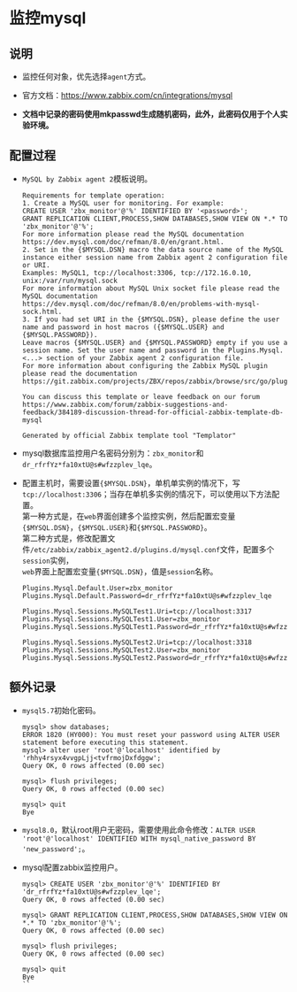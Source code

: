 # 监控mysql


## 说明
- 监控任何对象，优先选择`agent`方式。

- 官方文档：https://www.zabbix.com/cn/integrations/mysql

- **文档中记录的密码使用mkpasswd生成随机密码，此外，此密码仅用于个人实验环境。**


## 配置过程
- `MySQL by Zabbix agent 2`模板说明。
  ```
  Requirements for template operation:
  1. Create a MySQL user for monitoring. For example:
  CREATE USER 'zbx_monitor'@'%' IDENTIFIED BY '<password>';
  GRANT REPLICATION CLIENT,PROCESS,SHOW DATABASES,SHOW VIEW ON *.* TO 'zbx_monitor'@'%';
  For more information please read the MySQL documentation https://dev.mysql.com/doc/refman/8.0/en/grant.html.
  2. Set in the {$MYSQL.DSN} macro the data source name of the MySQL instance either session name from Zabbix agent 2 configuration file or URI.
  Examples: MySQL1, tcp://localhost:3306, tcp://172.16.0.10, unix:/var/run/mysql.sock
  For more information about MySQL Unix socket file please read the MySQL documentation https://dev.mysql.com/doc/refman/8.0/en/problems-with-mysql-sock.html.
  3. If you had set URI in the {$MYSQL.DSN}, please define the user name and password in host macros ({$MYSQL.USER} and {$MYSQL.PASSWORD}).
  Leave macros {$MYSQL.USER} and {$MYSQL.PASSWORD} empty if you use a session name. Set the user name and password in the Plugins.Mysql.<...> section of your Zabbix agent 2 configuration file.
  For more information about configuring the Zabbix MySQL plugin please read the documentation https://git.zabbix.com/projects/ZBX/repos/zabbix/browse/src/go/plugins/mysql/README.md.
  
  You can discuss this template or leave feedback on our forum https://www.zabbix.com/forum/zabbix-suggestions-and-feedback/384189-discussion-thread-for-official-zabbix-template-db-mysql
  
  Generated by official Zabbix template tool "Templator"
  ```

- mysql数据库监控用户名密码分别为：`zbx_monitor`和`dr_rfrfYz*fa10xtU@s#wfzzplev_lqe`。

- 配置主机时，需要设置`{$MYSQL.DSN}`，单机单实例的情况下，写`tcp://localhost:3306`；当存在单机多实例的情况下，可以使用以下方法配置。  
  第一种方式是，在`web`界面创建多个监控实例，然后配置宏变量`{$MYSQL.DSN}`，`{$MYSQL.USER}`和`{$MYSQL.PASSWORD}`。  
  第二种方式是，修改配置文件`/etc/zabbix/zabbix_agent2.d/plugins.d/mysql.conf`文件，配置多个`session`实例，  
  `web`界面上配置宏变量`{$MYSQL.DSN}`，值是`session`名称。
  ```
  Plugins.Mysql.Default.User=zbx_monitor
  Plugins.Mysql.Default.Password=dr_rfrfYz*fa10xtU@s#wfzzplev_lqe
  
  Plugins.Mysql.Sessions.MySQLTest1.Uri=tcp://localhost:3317
  Plugins.Mysql.Sessions.MySQLTest1.User=zbx_monitor
  Plugins.Mysql.Sessions.MySQLTest1.Password=dr_rfrfYz*fa10xtU@s#wfzzplev_lqe
  
  Plugins.Mysql.Sessions.MySQLTest2.Uri=tcp://localhost:3318
  Plugins.Mysql.Sessions.MySQLTest2.User=zbx_monitor
  Plugins.Mysql.Sessions.MySQLTest2.Password=dr_rfrfYz*fa10xtU@s#wfzzplev_lqe
  ```



## 额外记录
- `mysql5.7`初始化密码。
    ```shell
    mysql> show databases;
    ERROR 1820 (HY000): You must reset your password using ALTER USER statement before executing this statement.
    mysql> alter user 'root'@'localhost' identified by 'rhhy4rsyx4vvgpLjj<tvfrmojDxfdggw';
    Query OK, 0 rows affected (0.00 sec)
    
    mysql> flush privileges;
    Query OK, 0 rows affected (0.00 sec)
    
    mysql> quit
    Bye
    ```

- `mysql8.0`，默认root用户无密码，需要使用此命令修改：`ALTER USER 'root'@'localhost' IDENTIFIED WITH mysql_native_password BY 'new_password';`。

- mysql配置zabbix监控用户。
    ```shell
    mysql> CREATE USER 'zbx_monitor'@'%' IDENTIFIED BY 'dr_rfrfYz*fa10xtU@s#wfzzplev_lqe';
    Query OK, 0 rows affected (0.00 sec)
    
    mysql> GRANT REPLICATION CLIENT,PROCESS,SHOW DATABASES,SHOW VIEW ON *.* TO 'zbx_monitor'@'%';
    Query OK, 0 rows affected (0.00 sec)
    
    mysql> flush privileges;
    Query OK, 0 rows affected (0.00 sec)
    
    mysql> quit
    Bye
    ``